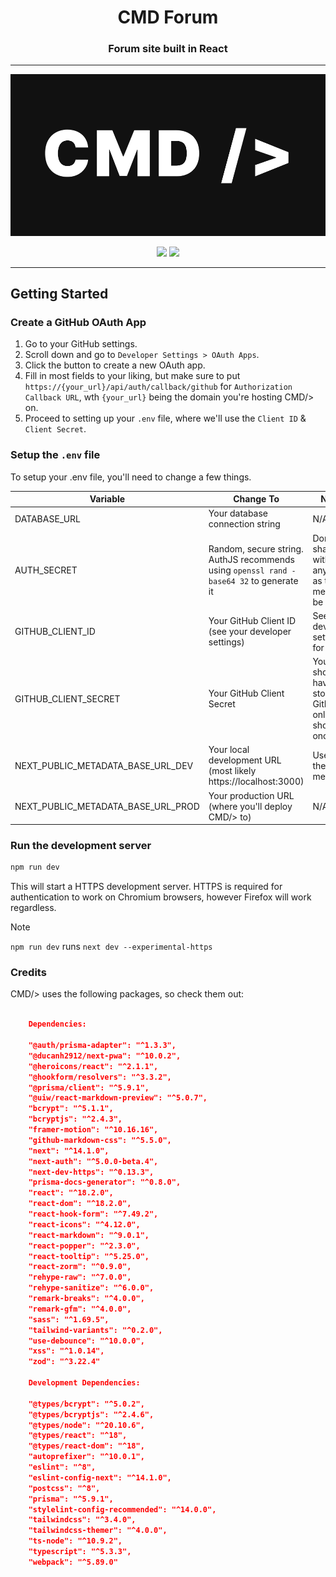 
<h1 align="center">CMD Forum</h1>
<h3 align="center">Forum site built in React</h3>

<hr />

![CMD Forum](/public/main_bgcmd.png)

<div align="center"><img src="https://img.shields.io/badge/status-alpha_development-green"></img> <img src="https://img.shields.io/badge/latest_release-1.1.0-blue"></img></div>

<hr />

## Getting Started

### Create a GitHub OAuth App

1. Go to your GitHub settings.
2. Scroll down and go to `Developer Settings > OAuth Apps`.
3. Click the button to create a new OAuth app.
4. Fill in most fields to your liking, but make sure to put `https://{your_url}/api/auth/callback/github` for `Authorization Callback URL`, wth `{your_url}` being the domain you're hosting CMD/> on.
5. Proceed to setting up your `.env` file, where we'll use the `Client ID` & `Client Secret`.

### Setup the `.env` file

To setup your .env file, you'll need to change a few things.

| Variable             | Change To                                                                | Notes                                                         |
| -------------------- | ------------------------------------------------------------------------ | ------------------------------------------------------------- |
| DATABASE_URL         | Your database connection string                                          | N/A                                                           |
| AUTH_SECRET          | Random, secure string. AuthJS recommends using `openssl rand -base64 32` to generate it | Don't share with to anybody, as this is meant to be _secret_  |
| GITHUB_CLIENT_ID     | Your GitHub Client ID (see your developer settings)                      | See your developer settings for this.                         |
| GITHUB_CLIENT_SECRET | Your GitHub Client Secret                                                | You should have this stored, as GitHub only shows it once.    |
| NEXT_PUBLIC_METADATA_BASE_URL_DEV | Your local development URL (most likely https://localhost:3000) | Used for the metadata |
| NEXT_PUBLIC_METADATA_BASE_URL_PROD | Your production URL (where you'll deploy CMD/> to) | N/A |

### Run the development server

```bash
npm run dev
```

This will start a HTTPS development server. HTTPS is required for authentication to work on Chromium browsers, however Firefox will work regardless.

> [!NOTE]
> `npm run dev` runs `next dev --experimental-https`

### Credits

CMD/> uses the following packages, so check them out:

```json

    Dependencies:

    "@auth/prisma-adapter": "^1.3.3",
    "@ducanh2912/next-pwa": "^10.0.2",
    "@heroicons/react": "^2.1.1",
    "@hookform/resolvers": "^3.3.2",
    "@prisma/client": "^5.9.1",
    "@uiw/react-markdown-preview": "^5.0.7",
    "bcrypt": "^5.1.1",
    "bcryptjs": "^2.4.3",
    "framer-motion": "^10.16.16",
    "github-markdown-css": "^5.5.0",
    "next": "^14.1.0",
    "next-auth": "^5.0.0-beta.4",
    "next-dev-https": "^0.13.3",
    "prisma-docs-generator": "^0.8.0",
    "react": "^18.2.0",
    "react-dom": "^18.2.0",
    "react-hook-form": "^7.49.2",
    "react-icons": "^4.12.0",
    "react-markdown": "^9.0.1",
    "react-popper": "^2.3.0",
    "react-tooltip": "^5.25.0",
    "react-zorm": "^0.9.0",
    "rehype-raw": "^7.0.0",
    "rehype-sanitize": "^6.0.0",
    "remark-breaks": "^4.0.0",
    "remark-gfm": "^4.0.0",
    "sass": "^1.69.5",
    "tailwind-variants": "^0.2.0",
    "use-debounce": "^10.0.0",
    "xss": "^1.0.14",
    "zod": "^3.22.4"

    Development Dependencies:

    "@types/bcrypt": "^5.0.2",
    "@types/bcryptjs": "^2.4.6",
    "@types/node": "^20.10.6",
    "@types/react": "^18",
    "@types/react-dom": "^18",
    "autoprefixer": "^10.0.1",
    "eslint": "^8",
    "eslint-config-next": "^14.1.0",
    "postcss": "^8",
    "prisma": "^5.9.1",
    "stylelint-config-recommended": "^14.0.0",
    "tailwindcss": "^3.4.0",
    "tailwindcss-themer": "^4.0.0",
    "ts-node": "^10.9.2",
    "typescript": "^5.3.3",
    "webpack": "^5.89.0"

```

